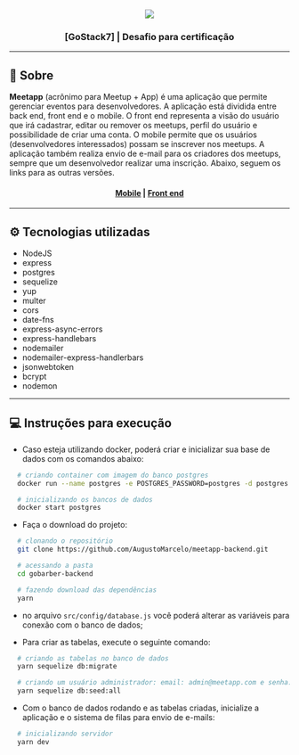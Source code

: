<h3 align="center">
    <img src="https://user-images.githubusercontent.com/11545976/80634403-d5e77300-8a30-11ea-9720-437d73af2616.png">
</h3>

<h3 align="center">
  [GoStack7] | Desafio para certificação
</h3>

---

## 📑 Sobre

**Meetapp** (acrônimo para Meetup + App) é uma aplicação que permite gerenciar eventos para desenvolvedores. A aplicação está dividida entre back end, front end e o mobile. O front end representa a visão do usuário que irá cadastrar, editar ou remover os meetups, perfil do usuário e possibilidade de criar uma conta. O mobile permite que os usuários (desenvolvedores interessados) possam se inscrever nos meetups. A aplicação também realiza envio de e-mail para os criadores dos meetups, sempre que um desenvolvedor realizar uma inscrição. Abaixo, seguem os links para as outras versões.

<h4 align="center">
  <a href="https://github.com/AugustoMarcelo/meetapp-mobile">Mobile</a> | <a href="https://github.com/AugustoMarcelo/meetapp-frontend">Front end</a>
</h4>

---

## ⚙ Tecnologias utilizadas

- NodeJS
- express
- postgres
- sequelize
- yup
- multer
- cors
- date-fns
- express-async-errors
- express-handlebars
- nodemailer
- nodemailer-express-handlerbars
- jsonwebtoken
- bcrypt
- nodemon

---

## 💻 Instruções para execução

- Caso esteja utilizando docker, poderá criar e inicializar sua base de dados com os comandos abaixo:
```bash
  # criando container com imagem do banco postgres
  docker run --name postgres -e POSTGRES_PASSWORD=postgres -d postgres

  # inicializando os bancos de dados
  docker start postgres
```

- Faça o download do projeto:
```bash
  # clonando o repositório
  git clone https://github.com/AugustoMarcelo/meetapp-backend.git

  # acessando a pasta
  cd gobarber-backend

  # fazendo download das dependências
  yarn
```

- no arquivo `src/config/database.js` você poderá alterar as variáveis para conexão com o banco de dados;

- Para criar as tabelas, execute o seguinte comando:
```bash
  # criando as tabelas no banco de dados
  yarn sequelize db:migrate

  # criando um usuário administrador: email: admin@meetapp.com e senha: 123456
  yarn sequelize db:seed:all
```

- Com o banco de dados rodando e as tabelas criadas, inicialize a aplicação e o sistema de filas para envio de e-mails:
```bash
  # inicializando servidor
  yarn dev
```
